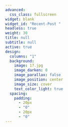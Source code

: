 ```yaml
---
advanced:
  css_class: fullscreen
widget: blank
widget_id: "Recent-Post "
headless: true
weight: 30
title: null
subtitle: null
active: true
design:
  columns: "1"
  background:
    image: 17.jpg
    image_darken: 0
    image_parallax: false
    image_position: center
    image_size: cover
    text_color_light: true
  spacing:
    padding:
      - 20px
      - "0"
      - 20px
      - "0"
---
```

